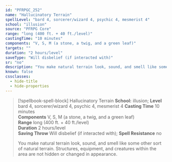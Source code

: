 ```yaml
---
id: "PFRPGC_252"
name: "Hallucinatory Terrain"
spellLevel: "bard 4, sorcerer/wizard 4, psychic 4, mesmerist 4"
school: "illusion"
source: "PFRPG Core"
range: "long (400 ft. + 40 ft./level)"
castingTime: "10 minutes"
components: "V, S, M (a stone, a twig, and a green leaf)"
targets: ""
duration: "2 hours/level"
saveType: "Will disbelief (if interacted with)"
sr: "no"
description: "You make natural terrain look, sound, and smell like some other sort of natural terrain. Structures, equipment, and creatures within the area are not hidden or changed in appearance."
known: false
cssclasses:
  - hide-title
  - hide-properties
---
```


> [!spellbook-spell-block] Hallucinatory Terrain
> **School:** illusion; **Level** bard 4, sorcerer/wizard 4, psychic 4, mesmerist 4
> **Casting Time** 10 minutes  
> **Components** V, S, M (a stone, a twig, and a green leaf)  
> **Range** long (400 ft. + 40 ft./level)  
> **Duration** 2 hours/level  
> **Saving Throw** Will disbelief (if interacted with); **Spell Resistance** no
> 
> You make natural terrain look, sound, and smell like some other sort of natural terrain. Structures, equipment, and creatures within the area are not hidden or changed in appearance.